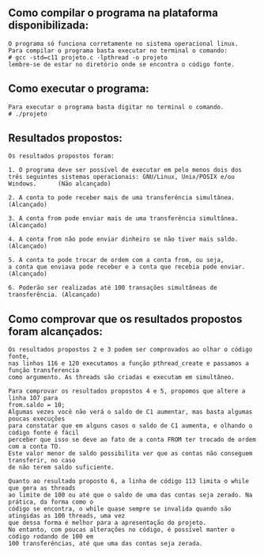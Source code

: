 ## Como compilar o programa na plataforma disponibilizada:
	O programa só funciona corretamente no sistema operacional linux.
	Para compilar o programa basta executar no terminal o comando:
	# gcc -std=c11 projeto.c -lpthread -o projeto
	lembre-se de estar no diretório onde se encontra o código fonte.

## Como executar o programa:
	Para executar o programa basta digitar no terminal o comando.
	# ./projeto

## Resultados propostos:

	Os resultados propostos foram:
	
	1. O programa deve ser possível de executar em pelo menos dois dos 
	três seguintes sistemas operacionais: GNU/Linux, Unix/POSIX e/ou Windows.      (Não alcançado)

	2. A conta to pode receber mais de uma transferência simultânea.           (Alcançado)

	3. A conta from pode enviar mais de uma transferência simultânea.          (Alcançado)

	4. A conta from não pode enviar dinheiro se não tiver mais saldo.          (Alcançado)

	5. A conta to pode trocar de ordem com a conta from, ou seja,
	a conta que enviava pode receber e a conta que recebia pode enviar.                (Alcançado)

	6. Poderão ser realizadas até 100 transações simultâneas de transferência. (Alcançado)

## Como comprovar que os resultados propostos foram alcançados:

	Os resultados propostos 2 e 3 podem ser comprovados ao olhar o código fonte,
	nas linhas 116 e 120 executamos a função pthread_create e passamos a função transferencia
	como argumento. As threads são criadas e executam em simultâneo.

	Para comprovar os resultados propostos 4 e 5, propomos que altere a linha 107 para
	from.saldo = 10;
	Algumas vezes você não verá o saldo de C1 aumentar, mas basta algumas poucas execuções
	para constatar que em alguns casos o saldo de C1 aumenta, e olhando o código fonte é fácil
	perceber que isso se deve ao fato de a conta FROM ter trocado de ordem com a conta TO.
	Este valor menor de saldo possibilita ver que as contas não conseguem transferir, no caso
	de não terem saldo suficiente.

	Quanto ao resultado proposto 6, a linha de código 113 limita o while que gera as threads
	ao limite de 100 ou até que o saldo de uma das contas seja zerado. Na prática, da forma como o 
	código se encontra, o while quase sempre se invalida quando são atingidas as 100 threads, uma vez
	que dessa forma é melhor para a apresentação do projeto.
	No entanto, com poucas alterações no código, é possível manter o código rodando de 100 em
	100 transferências, até que uma das contas seja zerada.
